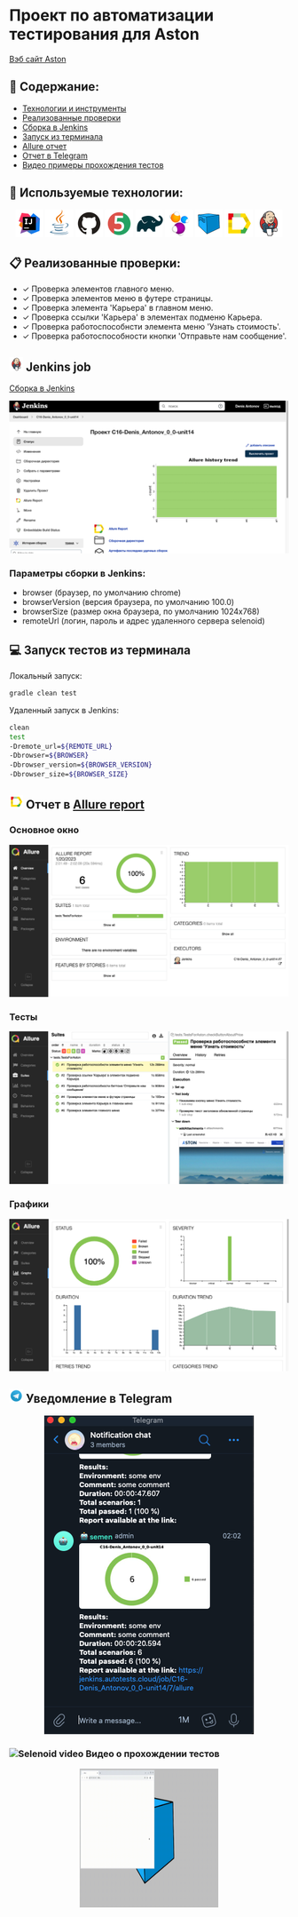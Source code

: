 # Проект по автоматизации тестирования для Aston
<a target="_blank" href="https://astondevs.com/">Вэб сайт Aston</a>

## :scroll: Содержание:

- [Технологии и инструменты](#earth_africa-технологии-и-инструменты)
- [Реализованные проверки](#earth_africa-Реализованные-проверки)
- [Сборка в Jenkins](#earth_africa-Jenkins-job)
- [Запуск из терминала](#earth_africa-Запуск-тестов-из-терминала)
- [Allure отчет](#earth_africa-Allure-отчет)
- [Отчет в Telegram](#earth_africa-Уведомление-в-Telegram-при-помощи-бота)
- [Видео примеры прохождения тестов](#earth_africa-Примеры-видео-о-прохождении-тестов)

## 🔧 Используемые технологии:

<p align="center">
<a href="https://www.jetbrains.com/idea/"><img src="images_for_project/Intelij_IDEA.svg" width="50" height="50"  alt="IDEA"/></a>
<a href="https://www.java.com/"><img src="images_for_project/Java.svg" width="50" height="50"  alt="Java"/></a>
<a href="https://github.com/"><img src="images_for_project/Github.svg" width="50" height="50"  alt="Github"/></a>
<a href="https://junit.org/junit5/"><img src="images_for_project/JUnit5.svg" width="50" height="50"  alt="JUnit 5"/></a>
<a href="https://gradle.org/"><img src="images_for_project/Gradle.svg" width="50" height="50"  alt="Gradle"/></a>
<a href="https://selenide.org/"><img src="images_for_project/Selenide.svg" width="50" height="50"  alt="Selenide"/></a>
<a href="https://aerokube.com/selenoid/"><img src="images_for_project/Selenoid.svg" width="50" height="50"  alt="Selenoid"/></a>
<a href="https://github.com/allure-framework/allure2"><img src="images_for_project/Allure_Report.svg" width="50" height="50"  alt="Allure"/></a>
<a href="https://www.jenkins.io/"><img src="images_for_project/Jenkins.svg" width="50" height="50"  alt="Jenkins"/></a>
</p>

## :clipboard: Реализованные проверки:

- ✓ Проверка элементов главного меню.
- ✓ Проверка элементов меню в футере страницы.
- ✓ Проверка элемента 'Карьера' в главном меню.
- ✓ Проверка ссылки 'Карьера' в элементах подменю Карьера.
- ✓ Проверка работоспособнсти элемента меню 'Узнать стоимость'.
- ✓ Проверка работоспособности кнопки 'Отправьте нам сообщение'.

## <img src="images_for_project/Jenkins.svg" width="25" height="25"  alt="Jenkins"/></a> Jenkins job
<a target="_blank" href="https://jenkins.autotests.cloud/job/C16-Denis_Antonov_0_0-unit14/">Сборка в Jenkins</a>
<p align="center">
<a href="https://jenkins.autotests.cloud/job/C16-Denis_Antonov_0_0-unit14/"><img src="images_for_project/Jenkins_build.png" alt="Jenkins"/></a>
</p>

### Параметры сборки в Jenkins:

- browser (браузер, по умолчанию chrome)
- browserVersion (версия браузера, по умолчанию 100.0)
- browserSize (размер окна браузера, по умолчанию 1024x768)
- remoteUrl (логин, пароль и адрес удаленного сервера selenoid)

## :computer: Запуск тестов из терминала

Локальный запуск:
```bash
gradle clean test
```

Удаленный запуск в Jenkins:
```bash
clean
test
-Dremote_url=${REMOTE_URL}
-Dbrowser=${BROWSER}
-Dbrowser_version=${BROWSER_VERSION}
-Dbrowser_size=${BROWSER_SIZE}
```

## <img src="images_for_project/Allure_Report.svg" width="25" height="25"  alt="Allure"/></a> Отчет в <a target="_blank" href="https://jenkins.autotests.cloud/job/C16-Denis_Antonov_0_0-unit14/7/allure/#">Allure report</a>

### Основное окно

<p align="center">
<img title="Allure Overview Dashboard" src="images_for_project/Allure_report_overview.png">
</p>

### Тесты

<p align="center">
<img title="Allure Tests" src="images_for_project/Allure_report_tests.png">
</p>

### Графики

<p align="center">
<img title="Allure Graphics" src="images_for_project/Allure_report_grafics.png">
</p>


## <img src="images_for_project/Telegram.svg" width="25" height="25"  alt="Telegram"/></a> Уведомление в Telegram

<p align="center">
<img title="Telegram" src="images_for_project/Telegram_notification.png">
</p>

### <img src="images/Selenoid.svg" width="25" height="25"  alt="Selenoid video"/></a> Видео о прохождении тестов

<p align="center">
<img title="Selenoid Video" src="images_for_project/video_for_project.gif" width="250" height="250"  alt="video"> 
</p>


